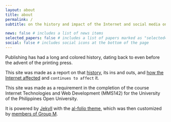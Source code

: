 ```yaml
---
layout: about
title: about
permalink: /
subtitle: on the history and impact of the Internet and social media on traditional publishing

news: false # includes a list of news items
selected_papers: false # includes a list of papers marked as "selected={true}"
social: false # includes social icons at the bottom of the page
---
```


Publishing has had a long and colored history, dating back to even before the advent of the printing press. 

This site was made as a report on that [history](https://mms142-groupm-2024.github.io/), its ins and outs, and [how the Internet affected](https://mms142-groupm-2024.github.io/) and `continues to affect` it.

This site was made as a requirement in the completion of the course Internet Technologies and Web Development (MMS142) for the University of the Philippines Open University.

It is powered by [Jekyll](https://jekyllrb.com) with the [al-folio theme](https://github.com/alshedivat/al-folio), which was then customized by [members of Group M](https://mms142-groupm-2024.github.io/people/).